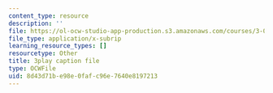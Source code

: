 ```yaml
---
content_type: resource
description: ''
file: https://ol-ocw-studio-app-production.s3.amazonaws.com/courses/3-091sc-introduction-to-solid-state-chemistry-fall-2010/8d43d71be98e0fafc96e7640e8197213_NuoT9XPOjJ0.srt
file_type: application/x-subrip
learning_resource_types: []
resourcetype: Other
title: 3play caption file
type: OCWFile
uid: 8d43d71b-e98e-0faf-c96e-7640e8197213
---
```

